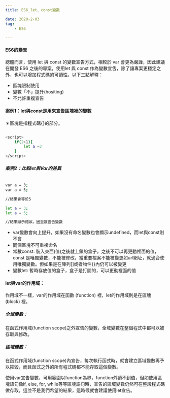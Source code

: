 ```yaml
---
title: ES6_let、const變數

date: 2020-2-03
tag: 
    - ES6

---
```



#### ES6的變異
總體而言，使用 let 與 const 的變數宣告方式，相較於 var 會更為嚴謹，因此建議在開發 ES6 之後的專案，使用let 與 const 作為變數宣吿，除了讓專案更穩定之外，也可以增加程式碼的可讀性。以下三點解釋：

- 區塊限制使用
- 變數「不」提升(hositing)
- 不允許重複宣告

#### 案例1：let與const是用來宣告區塊裡的變數
＊區塊是指程式碼{}的部分。

``` bash

<script>
    if(2>1){
        let a =3
    }
</script>
```

##### 案例2：比較let與Var的差異
``` bash

var a = 3;
var a = 5;

//結果會等於5

let a = 3;
let a = 5;

//結果顯示錯誤，因重複宣告變數
```

- var變數會向上提升，如果沒有命名變數也會顯示undefined，而let與const則不會
- 同個區塊不可重複命名
- 常數const: 裝入東西(值)之後就上鎖的盒子，之後不可以再更動裡面的值，const 是唯獨變數，不能被修改，當重要檔案不能被變更如url網址，就適合使用唯獨變數。但如果是在陣列[]或者物件{}內仍可以被變更
- 變數let: 暫時存放值的盒子，盒子是打開的，可以更動裡面的值


#### let與var的作用域：

作用域不一樣，var的作用域在函數 (function) 裡，let的作用域則是在區塊 (block) 裡。

##### 全域變數：
在函式作用域(function scope)之外宣告的變數，全域變數在整個程式中都可以被存取與修改。
##### 區域變數：
在函式作用域(function scope)內宣告，每次執行函式時，就會建立區域變數再予以摧毀，而且函式之外的所有程式碼都不能存取這個變數。


使用var宣告變數，可用範圍以function為界，function外讀不到值，但如使用區塊語句像if, else, for, while等等區塊語句時，宣告的區域變數仍然可在整段程式碼做存取，這並不是我們希望的結果，這時候就會建議使用let宣告。

